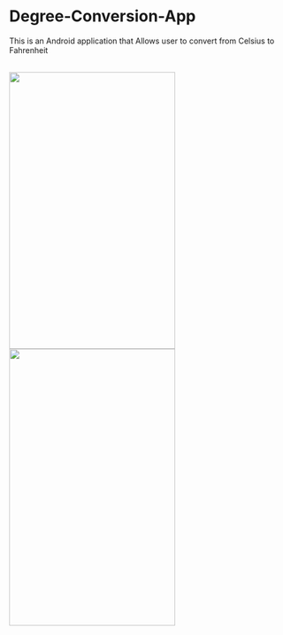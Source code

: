 # Degree-Conversion-App
<p>This is an Android application that Allows user to convert from Celsius to Fahrenheit</p>

<br>

<img src="https://github.com/RubaAlHilal/Mobile-and-wireless-computing/assets/73358612/cf6e5274-560f-40a6-8b51-f6d8df89a7df" width="300" height="500">

<img src="https://github.com/RubaAlHilal/Mobile-and-wireless-computing/assets/73358612/ce018af0-9c6d-4934-9c4d-81a72506a911" width="300" height="500">


